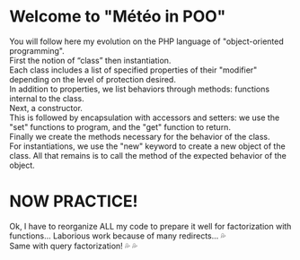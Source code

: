 # Welcome to "Météo in POO"<br>
You will follow here my evolution on the PHP language of "object-oriented programming".<br>
First the notion of “class” then instantiation.<br>
Each class includes a list of specified properties of their "modifier" depending on the level of protection desired.<br>
In addition to properties, we list behaviors through methods: functions internal to the class.<br>
Next, a constructor.<br>
This is followed by encapsulation with accessors and setters: we use the "set" functions to program, and the "get" function to return.<br>
Finally we create the methods necessary for the behavior of the class.<br>
For instantiations, we use the "new" keyword to create a new object of the class. All that remains is to call the method of the expected behavior of the object.<br>

# NOW PRACTICE!<br>
Ok, I have to reorganize ALL my code to prepare it well for factorization with functions... Laborious work because of many redirects... 💦<br>
Same with query factorization! 💦 💦
